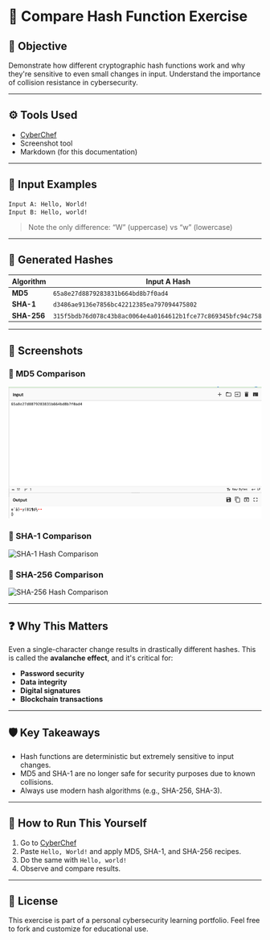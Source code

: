 
# 🔐 Compare Hash Function Exercise

## 📌 Objective

Demonstrate how different cryptographic hash functions work and why they're sensitive to even small changes in input. Understand the importance of collision resistance in cybersecurity.

---

## ⚙️ Tools Used

- [CyberChef](https://gchq.github.io/CyberChef/)
- Screenshot tool
- Markdown (for this documentation)

---

## 🧪 Input Examples

```text
Input A: Hello, World!
Input B: Hello, world!
```

> Note the only difference: “W” (uppercase) vs “w” (lowercase)

---

## 🧮 Generated Hashes

| **Algorithm** | **Input A Hash** | **Input B Hash** |
|---------------|------------------|------------------|
| **MD5**       | `65a8e27d8879283831b664bd8b7f0ad4` | `6cd3556deb0da54bca060b4c39479839` |
| **SHA-1**     | `d3486ae9136e7856bc42212385ea797094475802` | `7e8767b3fd243e5e5f447b2c6d8d6e3aaf7e7f1e` |
| **SHA-256**   | `315f5bdb76d078c43b8ac0064e4a0164612b1fce77c869345bfc94c75894edd3` | `64ec88ca00b268e5ba1a35678a1b5316d212f4f366b2477232534a8aeca37f3c` |

---

## 📸 Screenshots

### 🔹 MD5 Comparison
![MD5 Hash Comparison](https://github.com/CyberFunk-5/Cybersecurity-Portfolio/blob/main/2%20-%20Vulnerabilities/Hash%20Comparison%20Screenshots/c3DI8bi%20-%20Imgur.png?raw=true)

### 🔹 SHA-1 Comparison
![SHA-1 Hash Comparison](https://i.imgur.com/tqJZdjY.png)

### 🔹 SHA-256 Comparison
![SHA-256 Hash Comparison](https://i.imgur.com/JkCCQx9.png)

---

## ❓ Why This Matters

Even a single-character change results in drastically different hashes. This is called the **avalanche effect**, and it's critical for:

- **Password security**
- **Data integrity**
- **Digital signatures**
- **Blockchain transactions**

---

## 🛡️ Key Takeaways

- Hash functions are deterministic but extremely sensitive to input changes.
- MD5 and SHA-1 are no longer safe for security purposes due to known collisions.
- Always use modern hash algorithms (e.g., SHA-256, SHA-3).

---

## 📁 How to Run This Yourself

1. Go to [CyberChef](https://gchq.github.io/CyberChef/)
2. Paste `Hello, World!` and apply MD5, SHA-1, and SHA-256 recipes.
3. Do the same with `Hello, world!`
4. Observe and compare results.

---

## 📂 License

This exercise is part of a personal cybersecurity learning portfolio. Feel free to fork and customize for educational use.
